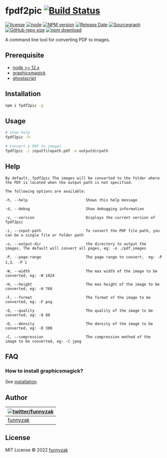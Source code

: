 # fpdf2pic [![Build Status][build-status-image]][build-status]

[![license][license-image]][repository-url]
[![node](https://img.shields.io/node/v/fpdf2pic.svg)](https://nodejs.org/)
[![NPM version][npm-image]][npm-url]
[![Release Date][rle-image]][rle-url]
[![Sourcegraph][sg-image]][sg-url]
[![GitHub repo size][repo-size-image]][repository-url]
[![npm download][download-image]][download-url]

[repo-size-image]: https://img.shields.io/github/repo-size/funnyzak/fpdf2pic
[build-status-image]: https://img.shields.io/github/workflow/status/funnyzak/fpdf2pic/CI
[build-status]: https://github.com/funnyzak/fpdf2pic/actions
[license-image]: https://img.shields.io/github/license/funnyzak/fpdf2pic.svg?style=flat-square
[repository-url]: https://github.com/funnyzak/fpdf2pic
[npm-image]: https://img.shields.io/npm/v/fpdf2pic.svg?style=flat-square
[npm-url]: https://npmjs.org/package/fpdf2pic
[download-image]: https://img.shields.io/npm/dm/fpdf2pic.svg?style=flat-square
[download-url]: https://npmjs.org/package/fpdf2pic
[sg-image]: https://img.shields.io/badge/view%20on-Sourcegraph-brightgreen.svg?style=flat-square
[sg-url]: https://sourcegraph.com/github.com/funnyzak/fpdf2pic
[rle-image]: https://img.shields.io/github/release-date/funnyzak/fpdf2pic.svg
[rle-url]: https://github.com/funnyzak/fpdf2pic/releases/latest

A command line tool for converting PDF to images.

## Prerequisite

* [node >= 12.x](http://nodejs.cn/download/)
* [graphicsmagick](http://www.graphicsmagick.org/README.html#installation)
* [ghostscript](https://www.ghostscript.com/)

## Installation

```sh
npm i fpdf2pic -g
```

## Usage

```sh
# show help
fpdf2pic -h

# Convert a PDF to images
fpdf2pic -i inputfilepath.pdf -o outputdirpath
```

## Help

    By default, fpdf2pic The images will be converted to the folder where the PDF is located when the output path is not specified.

    The following options are available:

    -h, --help                          Shows this help message

    -d, --debug                         Show debugging information

    -v, --version                       Displays the current version of fpdf2pic

    -i, --input-path                    To convert the PDF file path, you can be a single file or folder path

    -o, --output-dir                    the directory to output the images, The default will convert all pages, eg: -o ./pdf_images

    -P, --page-range                    The page range to convert,  eg: -P 1,3、 -P 1

    -W, --width                         The max width of the image to be converted, eg: -W 1024

    -H, --height                        The max height of the image to be converted, eg: -H 768

    -F, --format                        The format of the image to be converted, eg: -F png

    -Q, --quality                       The quality of the image to be converted, eg: -Q 80

    -D, --density                       The density of the image to be converted, eg: -D 300

    -C, --compression                   The compression method of the image to be converted, eg: -C jpeg


## FAQ

### How to install graphicsmagick?

See [installation](http://www.graphicsmagick.org/README.html#installation).

## Author

| [![twitter/funnyzak](https://s.gravatar.com/avatar/c2437e240644b1317a4a356c6d6253ee?s=70)](https://twitter.com/funnyzak 'Follow @funnyzak on Twitter') |
| ------------------------------------------------------------------------------------------------------------------------------------------------------ |
| [funnyzak](https://yyccme/)                                                                                                                           |

## License

MIT License © 2022 [funnyzak](https://github.com/funnyzak)
